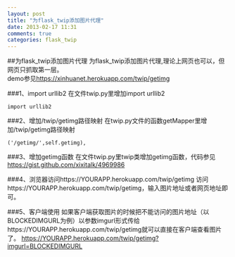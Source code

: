 ```yaml
---
layout: post
title: "为flask_twip添加图片代理"
date: 2013-02-17 11:31
comments: true
categories: flask_twip
---
```


##为flask_twip添加图片代理
为flask_twip添加图片代理,理论上网页也可以，但网页只抓取第一层。  
demo参见<https://xinhuanet.herokuapp.com/twip/getimg>

###1、import urllib2
在文件twip.py里增加import urllib2

	import urllib2

###2、增加/twip/getimg路径映射
在twip.py文件的函数getMapper里增加/twip/getimg路径映射

	('/getimg/',self.getimg),

###3、增加getimg函数
在文件twip.py里twip类增加getimg函数，代码参见<https://gist.github.com/xixitalk/4969986>  

<script src="https://gist.github.com/xixitalk/4969986.js"></script>

###4、浏览器访问https://YOURAPP.herokuapp.com/twip/getimg
访问https://YOURAPP.herokuapp.com/twip/getimg，输入图片地址或者网页地址即可。

###5、客户端使用
如果客户端获取图片的时候把不能访问的图片地址（以BLOCKEDIMGURL为例）以参数imgurl形式传给https://YOURAPP.herokuapp.com/twip/getimg就可以直接在客户端查看图片了。
	https://YOURAPP.herokuapp.com/twip/getimg?imgurl=BLOCKEDIMGURL

